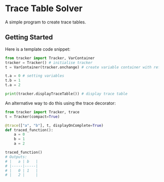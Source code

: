 # Trace Table Solver
A simple program to create trace tables.

## Getting Started
Here is a template code snippet:
```python
from tracker import Tracker, VarContainer
tracker = Tracker() # initialise tracker
t = VarContainer(tracker.onchange) # create variable container with reference to tracker onchange

t.a = 0 # setting variables
t.b = 1
t.a = 2

print(tracker.displayTraceTable()) # display trace table
```

An alternative way to do this using the trace decorator:
```python
from tracker import Tracker, trace
t = Tracker(compact=True)

@trace(["a", "b"], t, displayOnComplete=True)
def traced_function():
    a = 0
    b = 1
    a = 2

traced_function()
# Outputs:
# |   a | b   |
# |-----|-----|
# |   0 | 1   |
# |   2 |     |
```